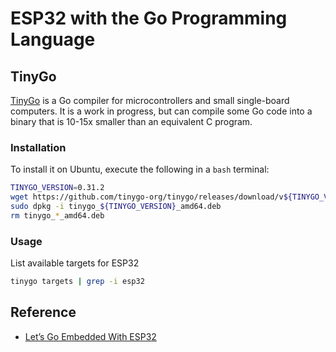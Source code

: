 # ESP32 with the Go Programming Language

## TinyGo

[TinyGo](https://github.com/tinygo-org/tinygo) is a Go compiler for microcontrollers and small single-board computers. It is a work in progress, but can compile some Go code into a binary that is 10-15x smaller than an equivalent C program.

### Installation

To install it on Ubuntu, execute the following in a `bash` terminal:

```bash
TINYGO_VERSION=0.31.2
wget https://github.com/tinygo-org/tinygo/releases/download/v${TINYGO_VERSION}/tinygo_${TINYGO_VERSION}_amd64.deb
sudo dpkg -i tinygo_${TINYGO_VERSION}_amd64.deb
rm tinygo_*_amd64.deb
```

### Usage

List available targets for ESP32

```sh
tinygo targets | grep -i esp32
```

## Reference

- [Let’s Go Embedded With ESP32](https://medium.com/vacatronics/lets-go-embedded-with-esp32-cb6bb3043bd0)
